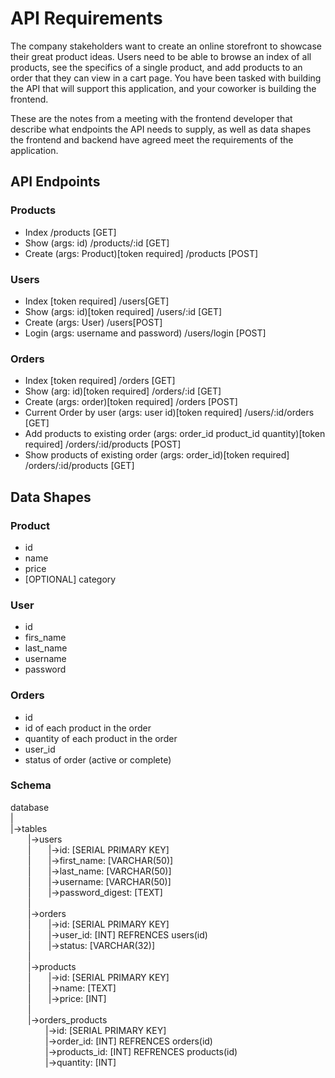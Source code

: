 ﻿# API Requirements
The company stakeholders want to create an online storefront to showcase their great product ideas. Users need to be able to browse an index of all products, see the specifics of a single product, and add products to an order that they can view in a cart page. You have been tasked with building the API that will support this application, and your coworker is building the frontend.

These are the notes from a meeting with the frontend developer that describe what endpoints the API needs to supply, as well as data shapes the frontend and backend have agreed meet the requirements of the application. 

## API Endpoints
### Products
- Index /products [GET]
- Show (args: id) /products/:id [GET]
- Create (args: Product)[token required] /products [POST]
### Users
- Index [token required] /users[GET]
- Show (args: id)[token required] /users/:id [GET]
- Create (args: User) /users[POST]
- Login (args: username and password) /users/login [POST]

### Orders
- Index [token required] /orders [GET]
- Show (arg: id)[token required] /orders/:id [GET]
- Create (args: order)[token required] /orders [POST]
- Current Order by user (args: user id)[token required] /users/:id/orders [GET]
- Add products to existing order (args: order_id product_id quantity)[token required] /orders/:id/products [POST]
- Show products of existing order (args:  order_id)[token required] /orders/:id/products [GET]

## Data Shapes
### Product
- id
- name
- price	
- [OPTIONAL] category

### User
- id
- firs_name
- last_name
- username
- password

### Orders
- id
- id of each product in the order
- quantity of each product in the order
- user_id
- status of order (active or complete)

### Schema

database<br>
|<br>
|->tables<br>
  |->users<br>
  |  |->id: [SERIAL PRIMARY KEY]<br>
  |  |->first_name: [VARCHAR(50)]<br>
  |  |->last_name: [VARCHAR(50)]<br>
  |  |->username: [VARCHAR(50)]<br>
  |  |->password_digest: [TEXT]<br>
  |<br>
  |->orders<br>
  |  |->id: [SERIAL PRIMARY KEY]<br>
  |  |->user_id: [INT] REFRENCES users(id)<br>
  |  |->status: [VARCHAR(32)]<br>
  |<br>
  |->products<br>
  |  |->id: [SERIAL PRIMARY KEY]<br>
  |  |->name: [TEXT]<br>
  |  |->price: [INT]<br>
  |<br>
  |->orders_products<br>
    |->id: [SERIAL PRIMARY KEY]<br>
    |->order_id: [INT] REFRENCES orders(id)<br>
    |->products_id: [INT] REFRENCES products(id)<br>
    |->quantity: [INT]